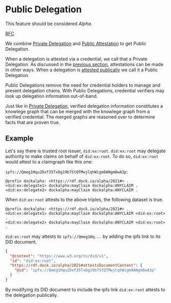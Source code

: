 # Public Delegation

This feature should be considered _Alpha_.

[RFC](https://github.com/docknetwork/planning/blob/master/rfc/0013-public-delegation.md)

We combine [Private Delegation](./concepts_private_delegation.md) and [Public Attestation](./concepts_public_attestation.md) to get Public Delegation.

When a delegation is attested via a credential, we call that a Private Delegation. As discussed in the [previous section](./concepts_public_attestation.md), attestations can be made in other ways. When a delegation is [attested publically](./concepts_public_attestation.md) we call it a Public Delegation.

Public Delegations remove the need for credential holders to manage and present delegation chains. With Public Delegations, credential verifiers may look up delegation information out-of-band.

Just like in [Private Delegation](./concepts_private_delegation.md), verified delegation information constitutes a knowlege graph that can be merged with the knowlege graph from a verified credential. The merged graphs are reasoned over to determine facts that are proven true.

## Example

Let's say there is trusted root issuer, `did:ex:root`. `did:ex:root` may delegate authority to make claims on behalf of `did:ex:root`. To do so, `did:ex:root` would attest to a claimgraph like this one:

`ipfs://Qmeg1Hqu2Dxf35TxDg19b7StQTMwjCqhWigm8ANgm8wA3p`:

```turtle
@prefix dockalpha: <https://rdf.dock.io/alpha/2021#> .
<did:ex:delegate1> dockalpha:mayClaim dockalpha:ANYCLAIM .
<did:ex:delegate2> dockalpha:mayClaim dockalpha:ANYCLAIM .
```

When `did:ex:root` attests to the above triples, the following dataset is true.

```turtle
@prefix dockalpha: <https://rdf.dock.io/alpha/2021#> .
<did:ex:delegate1> dockalpha:mayClaim dockalpha:ANYCLAIM <did:ex:root> .
<did:ex:delegate2> dockalpha:mayClaim dockalpha:ANYCLAIM <did:ex:root> .
```

`did:ex:root` may attests to `ipfs://Qmeg1Hq...` by adding the ipfs link to its DID document.

```json
{
  "@context": "https://www.w3.org/ns/did/v1",
  "id": "did:ex:root",
  "https://rdf.dock.io/alpha/2021#attestsDocumentContent": {
    "@id": "ipfs://Qmeg1Hqu2Dxf35TxDg19b7StQTMwjCqhWigm8ANgm8wA3p"
  }
}
```

By modifying its DID document to include the ipfs link `did:ex:root` attests to the delegation publically.
